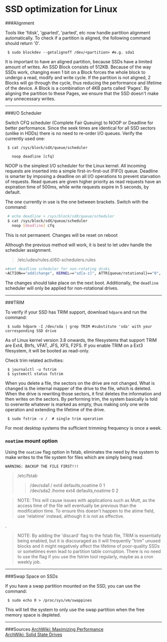 SSD optimization for Linux
==========================

###Alignment

Tools like 'fdisk', 'gparted', 'parted', etc now handle partition alignment automatically. To check if a partition is aligned, the following command should return '0'.
```
 $ sudo blockdev --getalignoff /dev/<partition> #e.g. sda1
```
It is important to have an aligned partition, because SSDs have a limited amount of writes. An SSD Block consists of 512KB. Because of the way SSDs work, changing even 1 bit on a Block forces the whole block to undergo a read, modify and write cycle. If the partition is not aligned, 2 Blocks will go through the cycle, thus reducing the performance and lifetime of the device. A Block is a combination of 4KB parts called 'Pages'. By aligning the partition to these Pages, we ensure that the SSD doesn't make any unnecessary writes.

-------

###I/O Scheduler

Switch CFQ scheduler (Complete Fair Queuing) to NOOP or Deadline for better performance. Since the seek times are identical for all SSD sectors (unlike in HDDs) there is no need to re-order I/O queues. Verify the currently used one:
```
 $ cat /sys/block/sdX/queue/scheduler

   noop deadline [cfq]
```
NOOP is the simplest I/O scheduler for the Linux kernel. All incoming requests are inserted into a simple first-in-first-out (FIFO) queue. Deadline is smarter by imposing a deadline on all I/O operations to prevent starvation of requests. Read queues are given higher priority as read requests have an expiration time of 500ms, while write requests expire in 5 seconds, by default.

The one currently in use is the one between brackets. Switch with the command:
```bash
 # echo deadline > /sys/block/sdX/queue/scheduler
 $ cat /sys/block/sdX/queue/scheduler
   noop [deadline] cfq
```
This is not permanent. Changes will be reset on reboot

Although the previous method will work, it is best to let udev handle the scheduler assignment.
>/etc/udev/rules.d/60-schedulers.rules
```bash
>#set deadline scheduler for non-rotating disks
>ACTION=="add|change", KERNEL=="sd[a-z]", ATTR{queue/rotational}=="0", ATTR{queue/scheduler}="deadline"
```
The changes should take place on the next boot. Additionally, the `deadline` scheduler will only be applied for non-rotational drives.

------------

###TRIM

To verify if your SSD has TRIM support, download `hdparm` and run the command:
```
 $ sudo hdparm -I /dev/sda | grep TRIM #substitute 'sda' with your corresponding SSD drive
```
As of Linux kernel version 3.8 onwards, the filesystems that support TRIM are Ext4, Btrfs, VFAT, JFS, XFS, F2FS. If you enable TRIM on a Ext3 filesystem, it will be booted as read-only.

Check trim related activities:
```
 $ journalctl -u fstrim
 $ systemctl status fstrim
```
When you delete a file, the sectors on the drive are not changed. What is changed is the internal mapper of the drive to the file, which is deleted. When the drive is rewriting those sectors, it first deletes the information and then writes on the sectors. By performing trim, the system basically is told to overwrite whatever is marked as empty, thus making only one write operation and extending the lifetime of the drive.
```
 $ sudo fstrim -v /  # single trim operation
```
For most desktop systems the sufficient trimming frequency is once a week.

### `noatime` mount option

Using the `noatime` flag option in fstab, eliminates the need by the system to make writes to the file system for files which are simply being read.

	WARNING: BACKUP THE FILE FIRST!!!


> /etc/fstab
  >> /dev/sda1   /      ext4   defaults,noatime   0 1  
  >> /dev/sda2   /home  ext4   defaults,noatime   0 2  



>NOTE: This will cause issues with applications such as Mutt, as the access time of the file will eventually be previous than the modification time. To ensure this doesn't happen to the atime field, use 'relatime' instead, although it is not as effective.

.
>NOTE: By adding the 'discard' flag to the fstab file, TRIM is essentially being enabled, but it is discouraged as it will frequently "trim" unused blocks and it might negatively affect the lifetime of poor-quality SSDs or sometimes even lead to partition table corruption. There is no need to use the flag if you use the fstrim tool regularly, maybe as a cron weekly job.

-------

###Swap Space on SSDs

If you have a swap partition mounted on the SSD, you can use the command:
```
 $ sudo echo 0 > /proc/sys/vm/swappines
```
This will tell the system to only use the swap partition when the free memory space is depleted.


-------

###Sources
[ArchWiki: Maximizing Performance](https://wiki.archlinux.org/index.php/Maximizing_performance)  
[ArchWiki: Solid State Drives](https://wiki.archlinux.org/index.php/Solid_State_Drives)

